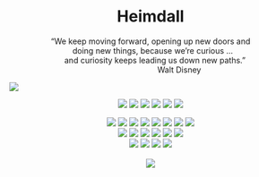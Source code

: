 <h1 align="center">Heimdall</h1> 
<p align="center">“We keep moving forward, opening up new doors and <br>
&nbsp;&nbsp;doing new things, because we’re curious ... <br>
&nbsp;&nbsp;&nbsp;&nbsp;and curiosity keeps leading us down new paths.” <br>
&nbsp;&nbsp;&nbsp;&nbsp;&nbsp;&nbsp;&nbsp;&nbsp;&nbsp;&nbsp;&nbsp;&nbsp;&nbsp;&nbsp;&nbsp;&nbsp;&nbsp;&nbsp;&nbsp;&nbsp;&nbsp;&nbsp;&nbsp;&nbsp;&nbsp;&nbsp;Walt Disney</p>
<img src="https://komarev.com/ghpvc/?username=ichbinheimdall&label=Profile%20views&color=0e75b6&style=flat" align="center" class="center"></img>


<p align="center">
   <a href="https://discord.heimdalls.space" target"blank_"><img src="https://img.shields.io/badge/discord%20-111111.svg?&style=for-the-badge&logo=discord&logoColor=white"></a>
   <a href="https://spotify.heimdalls.space" target"blank_"><img src="https://img.shields.io/badge/Spotify%20-111111.svg?&style=for-the-badge&logo=spotify&logoColor=white"></a>
   <a href="https://youtube.heimdalls.space" target"blank_"><img src="https://img.shields.io/badge/youtube%20-111111.svg?&style=for-the-badge&logo=youtube&logoColor=white"></a>
   <a href="https://instagram.heimdalls.space" target"blank_"><img src="https://img.shields.io/badge/INSTAGRAM%20-111111.svg?&style=for-the-badge&logo=instagram&logoColor=white"></a>
   <a href="https://github.heimdalls.space" target"blank_"><img src="https://img.shields.io/badge/GitHub%20-111111.svg?&style=for-the-badge&logo=github&logoColor=white"></a>
   <a href="https://twitter.heimdalls.space" target"blank_"><img src="https://img.shields.io/badge/Twitter%20-111111.svg?&style=for-the-badge&logo=twitter&logoColor=white"></a>
</p>

<div align="center">
<img src="https://img.shields.io/badge/html%20-%23323330.svg?&style=for-the-badge&logo=html5&logoColor=%23F7DF1E"/> 
<img src="https://img.shields.io/badge/css%20-%23323330.svg?&style=for-the-badge&logo=css3&logoColor=%23F7DF1E"/>
<img src="https://img.shields.io/badge/javascript%20-%23323330.svg?&style=for-the-badge&logo=javascript&logoColor=%23F7DF1E"/>
<img src="https://img.shields.io/badge/react%20-%23323330.svg?&style=for-the-badge&logo=react&logoColor=%23F7DF1E"/>
<img src="https://img.shields.io/badge/vue.js%20-%23323330.svg?&style=for-the-badge&logo=vue.js&logoColor=%23F7DF1E"/>
<img src="https://img.shields.io/badge/angular%20-%23323330.svg?&style=for-the-badge&logo=angular&logoColor=%23F7DF1E"/>
<img src="https://img.shields.io/badge/webpack%20-%23323330.svg?&style=for-the-badge&logo=webpack&logoColor=%23F7DF1E"/>
<img src="https://img.shields.io/badge/bootstrap%20-%23323330.svg?&style=for-the-badge&logo=bootstrap&logoColor=%23F7DF1E"/>
<br>
<img src="https://img.shields.io/badge/php%20-%23323330.svg?&style=for-the-badge&logo=php&logoColor=%23F7DF1E"/>
<img src="https://img.shields.io/badge/node.js%20-%23323330.svg?&style=for-the-badge&logo=node.js&logoColor=%23F7DF1E"/>
<img src="https://img.shields.io/badge/ruby%20-%23323330.svg?&style=for-the-badge&logo=ruby&logoColor=%23F7DF1E"/>
<img src="https://img.shields.io/badge/java%20-%23323330.svg?&style=for-the-badge&logo=java&logoColor=%23F7DF1E"/>
<img src="https://img.shields.io/badge/asp.net%20-%23323330.svg?&style=for-the-badge&logo=asp.net&logoColor=%23F7DF1E"/>
<img src="https://img.shields.io/badge/redis%20-%23323330.svg?&style=for-the-badge&logo=redis&logoColor=%23F7DF1E"/>
<br>
<img src="https://img.shields.io/badge/mongodb%20-%23323330.svg?&style=for-the-badge&logo=mongodb&logoColor=%23F7DF1E"/>
<img src="https://img.shields.io/badge/java%20-%23323330.svg?&style=for-the-badge&logo=java&logoColor=%23F7DF1E"/>
<img src="https://img.shields.io/badge/swift%20-%23323330.svg?&style=for-the-badge&logo=swift&logoColor=%23F7DF1E"/>
<img src="https://img.shields.io/badge/unity%20-%23323330.svg?&style=for-the-badge&logo=unity&logoColor=%23F7DF1E"/>
</div>
<br>
<div align="center">
   <a href="https://discord.com/users/387675598044135436" target="_blank">
      <img src="https://lanyard-profile-readme.vercel.app/api/697494349856112702?bg=111111">
   </a>
</div>
